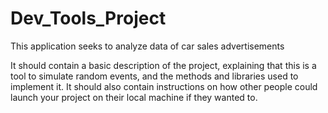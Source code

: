 # Dev_Tools_Project
This application seeks to analyze data of car sales advertisements 

It should contain a basic description of the project, explaining that this is a tool to simulate random events, and the methods and libraries used to implement it. It should also contain instructions on how other people could launch your project on their local machine if they wanted to.


